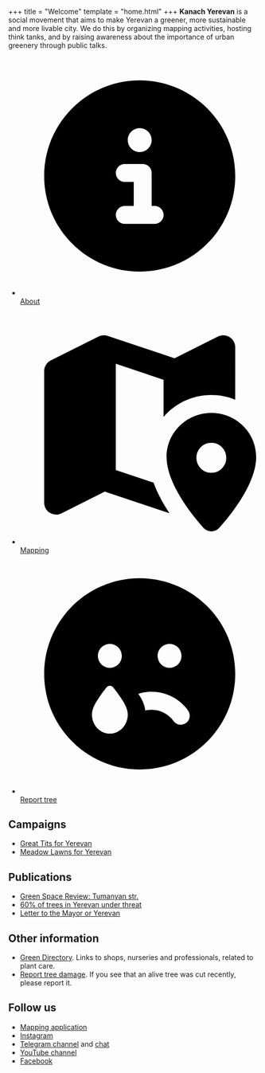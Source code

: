 +++
title = "Welcome"
template = "home.html"
+++
**Kanach Yerevan** is a social movement that aims to make Yerevan a greener, more sustainable and more livable city.
We do this by organizing mapping activities, hosting think tanks, and by raising awareness about the importance of urban greenery through public talks.

<ul class="hotnav">
 <li><a href="/about/">
    <svg xmlns="http://www.w3.org/2000/svg" viewBox="0 0 640 640"><!--!Font Awesome Free v7.0.1 by @fontawesome - https://fontawesome.com License - https://fontawesome.com/license/free Copyright 2025 Fonticons, Inc.--><path d="M320 576C461.4 576 576 461.4 576 320C576 178.6 461.4 64 320 64C178.6 64 64 178.6 64 320C64 461.4 178.6 576 320 576zM288 224C288 206.3 302.3 192 320 192C337.7 192 352 206.3 352 224C352 241.7 337.7 256 320 256C302.3 256 288 241.7 288 224zM280 288L328 288C341.3 288 352 298.7 352 312L352 400L360 400C373.3 400 384 410.7 384 424C384 437.3 373.3 448 360 448L280 448C266.7 448 256 437.3 256 424C256 410.7 266.7 400 280 400L304 400L304 336L280 336C266.7 336 256 325.3 256 312C256 298.7 266.7 288 280 288z"/></svg>
    <span>About</span>
 </a></li>
 <li><a href="/mapping/">
    <svg xmlns="http://www.w3.org/2000/svg" viewBox="0 0 640 640"><!--!Font Awesome Free v7.0.1 by @fontawesome - https://fontawesome.com License - https://fontawesome.com/license/free Copyright 2025 Fonticons, Inc.--><path d="M576 112C576 100.9 570.3 90.6 560.8 84.8C551.3 79 539.6 78.4 529.7 83.4L413.5 141.5L234.1 81.6C226 78.9 217.3 79.5 209.7 83.3L81.7 147.3C70.8 152.8 64 163.9 64 176L64 528C64 539.1 69.7 549.4 79.2 555.2C88.7 561 100.4 561.6 110.3 556.6L226.4 498.5L399.7 556.3C395.4 549.9 391.2 543.2 387.1 536.4C376.1 518.1 365.2 497.1 357.1 474.6L255.9 440.9L255.9 156.4L383.9 199.1L383.9 298.4C414.9 262.6 460.9 240 511.9 240C534.5 240 556.1 244.4 575.9 252.5L576 112zM512 288C445.7 288 392 340.8 392 405.9C392 474.8 456.1 556.3 490.6 595.2C502.2 608.2 521.9 608.2 533.5 595.2C568 556.3 632.1 474.8 632.1 405.9C632.1 340.8 578.4 288 512.1 288zM472 408C472 385.9 489.9 368 512 368C534.1 368 552 385.9 552 408C552 430.1 534.1 448 512 448C489.9 448 472 430.1 472 408z"/></svg>
    <span>Mapping</span>
 </a></li>
 <li><a href="/report/">
    <svg xmlns="http://www.w3.org/2000/svg" viewBox="0 0 640 640"><!--!Font Awesome Free v7.0.1 by @fontawesome - https://fontawesome.com License - https://fontawesome.com/license/free Copyright 2025 Fonticons, Inc.--><path d="M64 320C64 178.6 178.6 64 320 64C461.4 64 576 178.6 576 320C576 461.4 461.4 576 320 576C178.6 576 64 461.4 64 320zM335 418C340.5 416.7 346.1 416 352 416C376.1 416 397.4 427.8 410.5 446C418.2 456.8 433.2 459.2 444 451.5C454.8 443.8 457.2 428.8 449.5 418C427.8 387.8 392.2 368 352 368C339.5 368 327.4 369.9 316.1 373.5C325.9 386.2 332.6 401.4 335 418.1zM240 304C257.7 304 272 289.7 272 272C272 254.3 257.7 240 240 240C222.3 240 208 254.3 208 272C208 289.7 222.3 304 240 304zM432 272C432 254.3 417.7 240 400 240C382.3 240 368 254.3 368 272C368 289.7 382.3 304 400 304C417.7 304 432 289.7 432 272zM249.4 356.8C247 353.9 243.7 352 240 352C236.3 352 233 353.9 230.6 356.8C224.1 364.6 218 372.9 212.3 381.4C203.3 394.8 192 411.6 192 428.8C192 457.1 213.5 480 240 480C266.5 480 288 457.1 288 428.8C288 411.6 276.8 394.8 267.7 381.4C262 372.9 255.8 364.7 249.4 356.8z"/></svg>
    <span>Report tree</span>
 </a></li>
</ul>


## Campaigns

- [Great Tits for Yerevan](/birds/)
- [Meadow Lawns for Yerevan](/lawns/)

## Publications

- [Green Space Review: Tumanyan str.](/reports/tumanyan/)
- [60% of trees in Yerevan under threat](/pubs/60-percent/)
- [Letter to the Mayor or Yerevan](/pubs/letter/)

## Other information

- [Green Directory](/dir/). Links to shops, nurseries and professionals, related to plant care.
- [Report tree damage](/report/). If you see that an alive tree was cut recently, please report it.

## Follow us

- [Mapping application](https://yerevan.treemaps.app/)
- [Instagram](https://instagram.com/kanach.yerevan)
- [Telegram channel](https://t.me/kanachyerevan) and [chat](https://t.me/make_yerevan_green_again)
- [YouTube channel](https://youtube.com/@YerevanObserver)
- [Facebook](https://www.facebook.com/profile.php?id=61561740262318)
